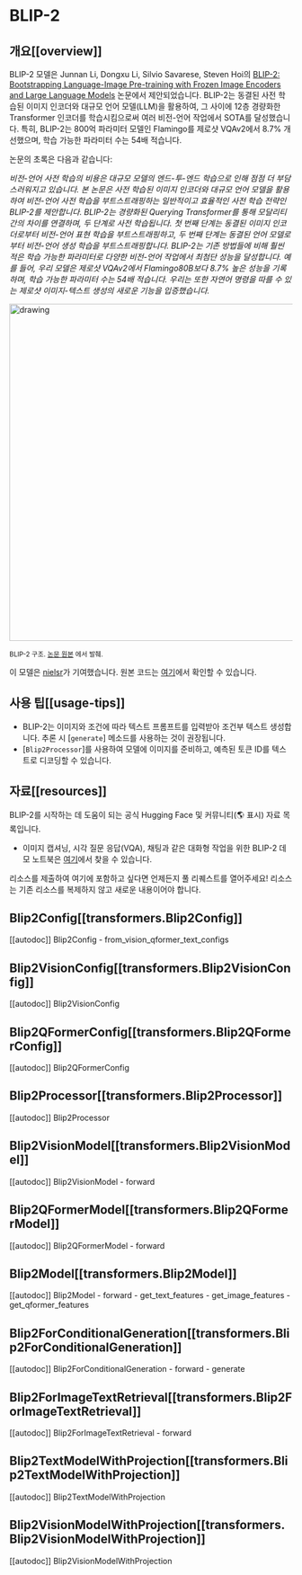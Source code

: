 <!--Copyright 2023 The HuggingFace Team. All rights reserved.

Licensed under the Apache License, Version 2.0 (the "License"); you may not use this file except in compliance with
the License. You may obtain a copy of the License at

http://www.apache.org/licenses/LICENSE-2.0

Unless required by applicable law or agreed to in writing, software distributed under the License is distributed on
an "AS IS" BASIS, WITHOUT WARRANTIES OR CONDITIONS OF ANY KIND, either express or implied. See the License for the
specific language governing permissions and limitations under the License.

⚠️ Note that this file is in Markdown but contain specific syntax for our doc-builder (similar to MDX) that may not be
rendered properly in your Markdown viewer.

-->

# BLIP-2

## 개요[[overview]]
BLIP-2 모델은 Junnan Li, Dongxu Li, Silvio Savarese, Steven Hoi의 [BLIP-2: Bootstrapping Language-Image Pre-training with Frozen Image Encoders and Large Language Models](https://arxiv.org/abs/2301.12597) 논문에서 제안되었습니다. BLIP-2는 동결된 사전 학습된 이미지 인코더와 대규모 언어 모델(LLM)을 활용하여, 그 사이에 12층 경량화한 Transformer 인코더를 학습시킴으로써 여러 비전-언어 작업에서 SOTA를 달성했습니다. 특히, BLIP-2는 800억 파라미터 모델인 Flamingo를 제로샷 VQAv2에서 8.7% 개선했으며, 학습 가능한 파라미터 수는 54배 적습니다.

논문의 초록은 다음과 같습니다:

*비전-언어 사전 학습의 비용은 대규모 모델의 엔드-투-엔드 학습으로 인해 점점 더 부담스러워지고 있습니다. 본 논문은 사전 학습된 이미지 인코더와 대규모 언어 모델을 활용하여 비전-언어 사전 학습을 부트스트래핑하는 일반적이고 효율적인 사전 학습 전략인 BLIP-2를 제안합니다. BLIP-2는 경량화된 Querying Transformer를 통해 모달리티 간의 차이를 연결하며, 두 단계로 사전 학습됩니다. 첫 번째 단계는 동결된 이미지 인코더로부터 비전-언어 표현 학습을 부트스트래핑하고, 두 번째 단계는 동결된 언어 모델로부터 비전-언어 생성 학습을 부트스트래핑합니다. BLIP-2는 기존 방법들에 비해 훨씬 적은 학습 가능한 파라미터로 다양한 비전-언어 작업에서 최첨단 성능을 달성합니다. 예를 들어, 우리 모델은 제로샷 VQAv2에서 Flamingo80B보다 8.7% 높은 성능을 기록하며, 학습 가능한 파라미터 수는 54배 적습니다. 우리는 또한 자연어 명령을 따를 수 있는 제로샷 이미지-텍스트 생성의 새로운 기능을 입증했습니다.*

<img src="https://huggingface.co/datasets/huggingface/documentation-images/resolve/main/transformers/model_doc/blip2_architecture.jpg"
alt="drawing" width="600"/> 

<small> BLIP-2 구조. <a href="https://arxiv.org/abs/2301.12597">논문 원본</a> 에서 발췌. </small>

이 모델은 [nielsr](https://huggingface.co/nielsr)가 기여했습니다. 원본 코드는 [여기](https://github.com/salesforce/LAVIS/tree/5ee63d688ba4cebff63acee04adaef2dee9af207)에서 확인할 수 있습니다.

## 사용 팁[[usage-tips]]

- BLIP-2는 이미지와 조건에 따라 텍스트 프롬프트를 입력받아 조건부 텍스트 생성합니다. 추론 시 [`generate`] 메소드를 사용하는 것이 권장됩니다.
- [`Blip2Processor`]를 사용하여 모델에 이미지를 준비하고, 예측된 토큰 ID를 텍스트로 디코딩할 수 있습니다.

## 자료[[resources]]

BLIP-2를 시작하는 데 도움이 되는 공식 Hugging Face 및 커뮤니티(🌎 표시) 자료 목록입니다.

- 이미지 캡셔닝, 시각 질문 응답(VQA), 채팅과 같은 대화형 작업을 위한 BLIP-2 데모 노트북은 [여기](https://github.com/NielsRogge/Transformers-Tutorials/tree/master/BLIP-2)에서 찾을 수 있습니다.

리소스를 제출하여 여기에 포함하고 싶다면 언제든지 풀 리퀘스트를 열어주세요! 리소스는 기존 리소스를 복제하지 않고 새로운 내용이어야 합니다.

## Blip2Config[[transformers.Blip2Config]]

[[autodoc]] Blip2Config
    - from_vision_qformer_text_configs

## Blip2VisionConfig[[transformers.Blip2VisionConfig]]

[[autodoc]] Blip2VisionConfig

## Blip2QFormerConfig[[transformers.Blip2QFormerConfig]]

[[autodoc]] Blip2QFormerConfig

## Blip2Processor[[transformers.Blip2Processor]]

[[autodoc]] Blip2Processor

## Blip2VisionModel[[transformers.Blip2VisionModel]]

[[autodoc]] Blip2VisionModel
    - forward

## Blip2QFormerModel[[transformers.Blip2QFormerModel]]

[[autodoc]] Blip2QFormerModel
    - forward

## Blip2Model[[transformers.Blip2Model]]

[[autodoc]] Blip2Model
    - forward
    - get_text_features
    - get_image_features
    - get_qformer_features

## Blip2ForConditionalGeneration[[transformers.Blip2ForConditionalGeneration]]

[[autodoc]] Blip2ForConditionalGeneration
    - forward
    - generate

## Blip2ForImageTextRetrieval[[transformers.Blip2ForImageTextRetrieval]]

[[autodoc]] Blip2ForImageTextRetrieval
    - forward

## Blip2TextModelWithProjection[[transformers.Blip2TextModelWithProjection]]

[[autodoc]] Blip2TextModelWithProjection

## Blip2VisionModelWithProjection[[transformers.Blip2VisionModelWithProjection]]

[[autodoc]] Blip2VisionModelWithProjection
